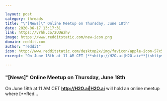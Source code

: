 ```yaml
---

layout: post
category: threads
title: "\"[News]\" Online Meetup on Thursday, June 18th"
date: 2020-06-17 13:17:31
link: https://vrhk.co/2UUWzhv
image: https://www.redditstatic.com/new-icon.png
domain: reddit.com
author: "reddit"
icon: http://www.redditstatic.com/desktop2x/img/favicon/apple-icon-57x57.png
excerpt: "On June 18th at 11 AM CET [**<http://H2O.ai|H2O.ai>**](<https://www.linkedin.com/company/2820918/>) will hold an online meetup where [**Red..."

---
```


### "[News]" Online Meetup on Thursday, June 18th

On June 18th at 11 AM CET [**<http://H2O.ai|H2O.ai>**](<https://www.linkedin.com/company/2820918/>) will hold an online meetup where [**Red...
